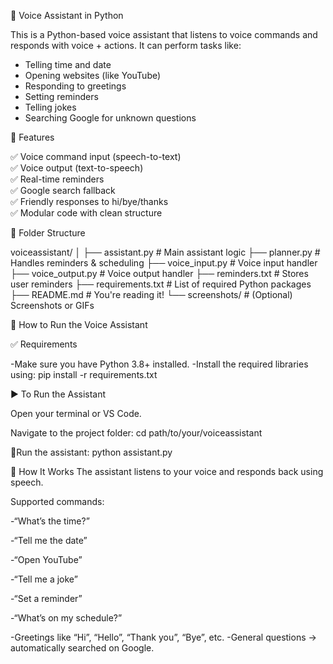 🧠 Voice Assistant in Python

This is a Python-based voice assistant that listens to voice commands and responds with voice + actions. It can perform tasks like:

- Telling time and date
- Opening websites (like YouTube)
- Responding to greetings
- Setting reminders
- Telling jokes
- Searching Google for unknown questions



🚀 Features

✅ Voice command input (speech-to-text)  
✅ Voice output (text-to-speech)  
✅ Real-time reminders  
✅ Google search fallback  
✅ Friendly responses to hi/bye/thanks  
✅ Modular code with clean structure


🧩 Folder Structure

voiceassistant/
│
├── assistant.py # Main assistant logic
├── planner.py # Handles reminders & scheduling
├── voice_input.py # Voice input handler
├── voice_output.py # Voice output handler
├── reminders.txt # Stores user reminders
├── requirements.txt # List of required Python packages
├── README.md # You're reading it!
└── screenshots/ # (Optional) Screenshots or GIFs

🚀 How to Run the Voice Assistant

✅ Requirements

-Make sure you have Python 3.8+ installed.
-Install the required libraries using:
pip install -r requirements.txt


▶️ To Run the Assistant

Open your terminal or VS Code.

Navigate to the project folder:
cd path/to/your/voiceassistant

🎤Run the assistant:
python assistant.py

🎤 How It Works
The assistant listens to your voice and responds back using speech.



Supported commands:

-“What’s the time?”

-“Tell me the date”

-“Open YouTube”

-“Tell me a joke”

-“Set a reminder”

-“What’s on my schedule?”

-Greetings like “Hi”, “Hello”, “Thank you”, “Bye”, etc.
-General questions → automatically searched on Google.

